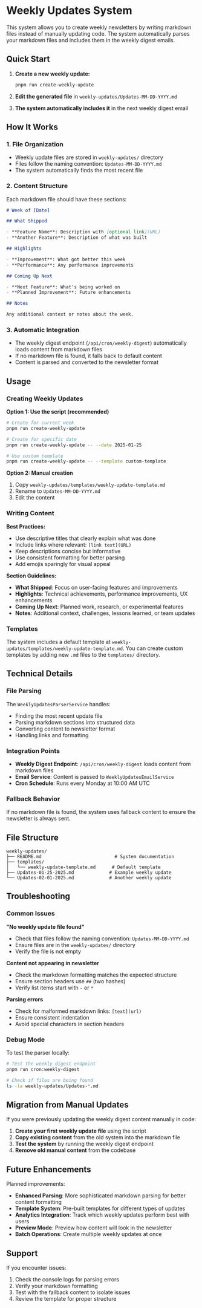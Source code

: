 # Weekly Updates System

This system allows you to create weekly newsletters by writing markdown files instead of manually updating code. The system automatically parses your markdown files and includes them in the weekly digest emails.

## Quick Start

1. **Create a new weekly update:**

   ```bash
   pnpm run create-weekly-update
   ```

2. **Edit the generated file** in `weekly-updates/Updates-MM-DD-YYYY.md`

3. **The system automatically includes it** in the next weekly digest email

## How It Works

### 1. File Organization

- Weekly update files are stored in `weekly-updates/` directory
- Files follow the naming convention: `Updates-MM-DD-YYYY.md`
- The system automatically finds the most recent file

### 2. Content Structure

Each markdown file should have these sections:

```markdown
# Week of [Date]

## What Shipped

- **Feature Name**: Description with [optional link](URL)
- **Another Feature**: Description of what was built

## Highlights

- **Improvement**: What got better this week
- **Performance**: Any performance improvements

## Coming Up Next

- **Next Feature**: What's being worked on
- **Planned Improvement**: Future enhancements

## Notes

Any additional context or notes about the week.
```

### 3. Automatic Integration

- The weekly digest endpoint (`/api/cron/weekly-digest`) automatically loads content from markdown files
- If no markdown file is found, it falls back to default content
- Content is parsed and converted to the newsletter format

## Usage

### Creating Weekly Updates

**Option 1: Use the script (recommended)**

```bash
# Create for current week
pnpm run create-weekly-update

# Create for specific date
pnpm run create-weekly-update -- --date 2025-01-25

# Use custom template
pnpm run create-weekly-update -- --template custom-template
```

**Option 2: Manual creation**

1. Copy `weekly-updates/templates/weekly-update-template.md`
2. Rename to `Updates-MM-DD-YYYY.md`
3. Edit the content

### Writing Content

**Best Practices:**

- Use descriptive titles that clearly explain what was done
- Include links where relevant: `[link text](URL)`
- Keep descriptions concise but informative
- Use consistent formatting for better parsing
- Add emojis sparingly for visual appeal

**Section Guidelines:**

- **What Shipped**: Focus on user-facing features and improvements
- **Highlights**: Technical achievements, performance improvements, UX enhancements
- **Coming Up Next**: Planned work, research, or experimental features
- **Notes**: Additional context, challenges, lessons learned, or team updates

### Templates

The system includes a default template at `weekly-updates/templates/weekly-update-template.md`. You can create custom templates by adding new `.md` files to the `templates/` directory.

## Technical Details

### File Parsing

The `WeeklyUpdatesParserService` handles:

- Finding the most recent update file
- Parsing markdown sections into structured data
- Converting content to newsletter format
- Handling links and formatting

### Integration Points

- **Weekly Digest Endpoint**: `/api/cron/weekly-digest` loads content from markdown files
- **Email Service**: Content is passed to `WeeklyUpdatesEmailService`
- **Cron Schedule**: Runs every Monday at 10:00 AM UTC

### Fallback Behavior

If no markdown file is found, the system uses fallback content to ensure the newsletter is always sent.

## File Structure

```
weekly-updates/
├── README.md                           # System documentation
├── templates/
│   └── weekly-update-template.md      # Default template
├── Updates-01-25-2025.md             # Example weekly update
└── Updates-02-01-2025.md             # Another weekly update
```

## Troubleshooting

### Common Issues

**"No weekly update file found"**

- Check that files follow the naming convention: `Updates-MM-DD-YYYY.md`
- Ensure files are in the `weekly-updates/` directory
- Verify the file is not empty

**Content not appearing in newsletter**

- Check the markdown formatting matches the expected structure
- Ensure section headers use `##` (two hashes)
- Verify list items start with `-` or `*`

**Parsing errors**

- Check for malformed markdown links: `[text](url)`
- Ensure consistent indentation
- Avoid special characters in section headers

### Debug Mode

To test the parser locally:

```bash
# Test the weekly digest endpoint
pnpm run cron:weekly-digest

# Check if files are being found
ls -la weekly-updates/Updates-*.md
```

## Migration from Manual Updates

If you were previously updating the weekly digest content manually in code:

1. **Create your first weekly update file** using the script
2. **Copy existing content** from the old system into the markdown file
3. **Test the system** by running the weekly digest endpoint
4. **Remove old manual content** from the codebase

## Future Enhancements

Planned improvements:

- **Enhanced Parsing**: More sophisticated markdown parsing for better content formatting
- **Template System**: Pre-built templates for different types of updates
- **Analytics Integration**: Track which weekly updates perform best with users
- **Preview Mode**: Preview how content will look in the newsletter
- **Batch Operations**: Create multiple weekly updates at once

## Support

If you encounter issues:

1. Check the console logs for parsing errors
2. Verify your markdown formatting
3. Test with the fallback content to isolate issues
4. Review the template for proper structure
